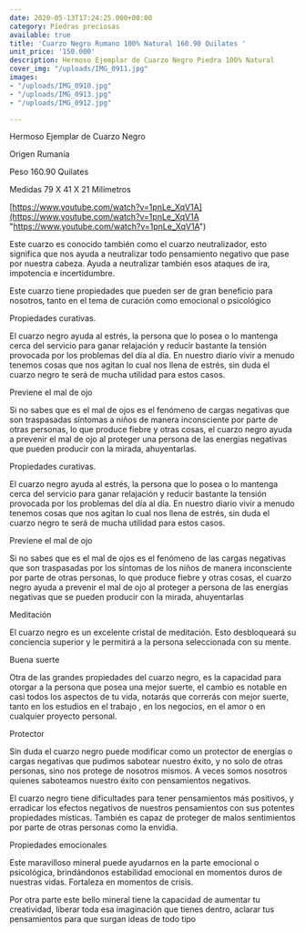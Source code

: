 ```yaml
---
date: 2020-05-13T17:24:25.000+00:00
category: Piedras preciosas
available: true
title: 'Cuarzo Negro Rumano 100% Natural 160.90 Quilates '
unit_price: '150.000'
description: Hermoso Ejemplar de Cuarzo Negro Piedra 100% Natural
cover_img: "/uploads/IMG_0911.jpg"
images:
- "/uploads/IMG_0910.jpg"
- "/uploads/IMG_0913.jpg"
- "/uploads/IMG_0912.jpg"

---
```

Hermoso Ejemplar de Cuarzo Negro

Origen Rumanía 

Peso 160.90 Quilates 

Medidas 79 X 41 X 21 Milímetros 

[https://www.youtube.com/watch?v=1pnLe_XqV1A](https://www.youtube.com/watch?v=1pnLe_XqV1A "https://www.youtube.com/watch?v=1pnLe_XqV1A")

Este cuarzo es conocido también como el cuarzo neutralizador, esto significa que nos ayuda a neutralizar todo pensamiento negativo que pase por nuestra cabeza. Ayuda a neutralizar también esos ataques de ira, impotencia e incertidumbre.

Este cuarzo tiene propiedades que pueden ser de gran beneficio para nosotros, tanto en el tema de curación como emocional o psicológico

Propiedades curativas. 

El cuarzo negro ayuda al estrés, la persona que lo posea o lo mantenga cerca del servicio para ganar relajación y reducir bastante la tensión provocada por los problemas del día al día. En nuestro diario vivir a menudo tenemos cosas que nos agitan lo cual nos llena de estrés, sin duda el cuarzo negro te será de mucha utilidad para estos casos.

Previene el mal de ojo

Si no sabes que es el mal de ojos es el fenómeno de cargas negativas que son traspasadas síntomas a niños de manera inconsciente por parte de otras personas, lo que produce fiebre y otras cosas, el cuarzo negro ayuda a prevenir el mal de ojo al proteger una persona de las energías negativas que pueden producir con la mirada, ahuyentarlas.

Propiedades curativas. 

El cuarzo negro ayuda al estrés, la persona que lo posea o lo mantenga cerca del servicio para ganar relajación y reducir bastante la tensión provocada por los problemas del día al día. En nuestro diario vivir a menudo tenemos cosas que nos agitan lo cual nos llena de estrés, sin duda el cuarzo negro te será de mucha utilidad para estos casos.

Previene el mal de ojo

Si no sabes que es el mal de ojos es el fenómeno de las cargas negativas que son traspasadas por los síntomas de los niños de manera inconsciente por parte de otras personas, lo que produce fiebre y otras cosas, el cuarzo negro ayuda a prevenir el mal de ojo al proteger a persona de las energías negativas que se pueden producir con la mirada, ahuyentarlas

Meditación

El cuarzo negro es un excelente cristal de meditación. Esto desbloqueará su conciencia superior y le permitirá a la persona seleccionada con su mente.

Buena suerte

Otra de las grandes propiedades del cuarzo negro, es la capacidad para otorgar a la persona que posea una mejor suerte, el cambio es notable en casi todos los aspectos de tu vida, notarás que correrás con mejor suerte, tanto en los estudios en el trabajo , en los negocios, en el amor o en cualquier proyecto personal.

Protector

Sin duda el cuarzo negro puede modificar como un protector de energías o cargas negativas que pudimos sabotear nuestro éxito, y no solo de otras personas, sino nos protege de nosotros mismos. A veces somos nosotros quienes saboteamos nuestro éxito con pensamientos negativos.

El cuarzo negro tiene dificultades para tener pensamientos más positivos, y erradicar los efectos negativos de nuestros pensamientos con sus potentes propiedades místicas. También es capaz de proteger de malos sentimientos por parte de otras personas como la envidia.

Propiedades emocionales 

Este maravilloso mineral puede ayudarnos en la parte emocional o psicológica, brindándonos estabilidad emocional en momentos duros de nuestras vidas. Fortaleza en momentos de crisis.

Por otra parte este bello mineral tiene la capacidad de aumentar tu creatividad, liberar toda esa imaginación que tienes dentro, aclarar tus pensamientos para que surgan ideas de todo tipo